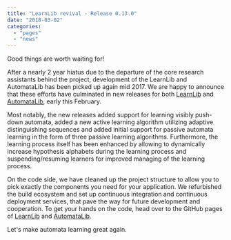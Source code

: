 ```yaml
---
title: "LearnLib revival - Release 0.13.0"
date: "2018-03-02"
categories:
  - "pages"
  - "news"
---
```


Good things are worth waiting for!

After a nearly 2 year hiatus due to the departure of the core research assistants behind the project, development of the LearnLib and AutomataLib has been picked up again mid 2017.
We are happy to announce that these efforts have culminated in new releases for both [LearnLib](https://github.com/LearnLib/learnlib/releases/tag/learnlib-0.13.0) and [AutomataLib](https://github.com/LearnLib/automatalib/releases/tag/automatalib-0.7.0), early this February.

Most notably, the new releases added support for learning visibly push-down automata, added a new active learning algorithm utilizing adaptive distinguishing sequences and added initial support for passive automata learning in the form of three passive learning algorithms.
Furthermore, the learning process itself has been enhanced by allowing to dynamically increase hypothesis alphabets during the learning process and suspending/resuming learners for improved managing of the learning process.

On the code side, we have cleaned up the project structure to allow you to pick exactly the components you need for your application.
We refurbished the build ecosystem and set up continuous integration and continuous deployment services, that pave the way for future development and cooperation.
To get your hands on the code, head over to the GitHub pages of [LearnLib](https://github.com/LearnLib/learnlib) and [AutomataLib](https://github.com/LearnLib/automatalib).

Let's make automata learning great again.
